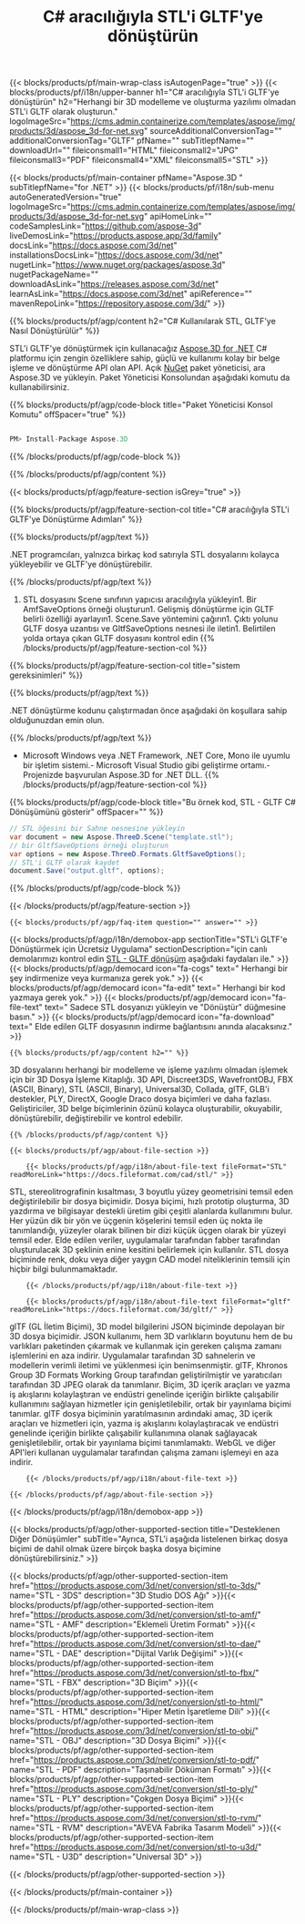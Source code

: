 ﻿---
title: C# aracılığıyla STL'i GLTF'ye dönüştürün 
url: /tr/net/conversion/stl-to-gltf/ 
description: STL - GLTF C# dönüşümü için örnek kod. VB.NET, Asp.NET veya herhangi bir .NET tabanlı uygulama içinde toplu STL dosyaları GLTF dönüştürme için API örnek kodunu kullanın.
---
{{< blocks/products/pf/main-wrap-class isAutogenPage="true" >}}
{{< blocks/products/pf/i18n/upper-banner h1="C# aracılığıyla STL\'i GLTF\'ye dönüştürün" h2="Herhangi bir 3D modelleme ve oluşturma yazılımı olmadan STL\'i GLTF olarak oluşturun." logoImageSrc="https://cms.admin.containerize.com/templates/aspose/img/products/3d/aspose_3d-for-net.svg" sourceAdditionalConversionTag="" additionalConversionTag="GLTF" pfName="" subTitlepfName="" downloadUrl="" fileiconsmall1="HTML" fileiconsmall2="JPG" fileiconsmall3="PDF" fileiconsmall4="XML" fileiconsmall5="STL" >}}

{{< blocks/products/pf/main-container pfName="Aspose.3D " subTitlepfName="for .NET" >}}
{{< blocks/products/pf/i18n/sub-menu autoGeneratedVersion="true" logoImageSrc="https://cms.admin.containerize.com/templates/aspose/img/products/3d/aspose_3d-for-net.svg" apiHomeLink="" codeSamplesLink="https://github.com/aspose-3d" liveDemosLink="https://products.aspose.app/3d/family" docsLink="https://docs.aspose.com/3d/net" installationsDocsLink="https://docs.aspose.com/3d/net" nugetLink="https://www.nuget.org/packages/aspose.3d" nugetPackageName="" downloadAsLink="https://releases.aspose.com/3d/net" learnAsLink="https://docs.aspose.com/3d/net" apiReference="" mavenRepoLink="https://repository.aspose.com/3d/" >}}

{{% blocks/products/pf/agp/content h2="C# Kullanılarak STL, GLTF\'ye Nasıl Dönüştürülür" %}}

 STL'i GLTF'ye dönüştürmek için kullanacağız
 [Aspose.3D for .NET](https://products.aspose.com/3d/net) 
 C# platformu için zengin özelliklere sahip, güçlü ve kullanımı kolay bir belge işleme ve dönüştürme API olan API. Açık
 [NuGet](https://www.nuget.org/packages/aspose.3d) 
 paket yöneticisi, ara
 Aspose.3D 
 ve yükleyin. Paket Yöneticisi Konsolundan aşağıdaki komutu da kullanabilirsiniz.

{{% blocks/products/pf/agp/code-block title="Paket Yöneticisi Konsol Komutu" offSpacer="true" %}}

```cs

PM> Install-Package Aspose.3D


```

{{% /blocks/products/pf/agp/code-block %}}

{{% /blocks/products/pf/agp/content %}}

{{< blocks/products/pf/agp/feature-section isGrey="true" >}}

{{% blocks/products/pf/agp/feature-section-col title="C# aracılığıyla STL\'i GLTF\'ye Dönüştürme Adımları" %}}

{{% blocks/products/pf/agp/text %}}

 .NET programcıları, yalnızca birkaç kod satırıyla STL dosyalarını kolayca yükleyebilir ve GLTF'ye dönüştürebilir.

{{% /blocks/products/pf/agp/text %}}

1. STL dosyasını Scene sınıfının yapıcısı aracılığıyla yükleyin1. Bir AmfSaveOptions örneği oluşturun1. Gelişmiş dönüştürme için GLTF belirli özelliği ayarlayın1. Scene.Save yöntemini çağırın1. Çıktı yolunu GLTF dosya uzantısı ve GltfSaveOptions nesnesi ile iletin1. Belirtilen yolda ortaya çıkan GLTF dosyasını kontrol edin
{{% /blocks/products/pf/agp/feature-section-col %}}

{{% blocks/products/pf/agp/feature-section-col title="sistem gereksinimleri" %}}

{{% blocks/products/pf/agp/text %}}

 .NET dönüştürme kodunu çalıştırmadan önce aşağıdaki ön koşullara sahip olduğunuzdan emin olun.

{{% /blocks/products/pf/agp/text %}}

- Microsoft Windows veya .NET Framework, .NET Core, Mono ile uyumlu bir işletim sistemi.- Microsoft Visual Studio gibi geliştirme ortamı.- Projenizde başvurulan Aspose.3D for .NET DLL.
{{% /blocks/products/pf/agp/feature-section-col %}}

{{% blocks/products/pf/agp/code-block title="Bu örnek kod, STL - GLTF C# Dönüşümünü gösterir" offSpacer="" %}}

```cs
// STL öğesini bir Sahne nesnesine yükleyin 
var document = new Aspose.ThreeD.Scene("template.stl");
// bir GltfSaveOptions örneği oluşturun 
var options = new Aspose.ThreeD.Formats.GltfSaveOptions();
// STL'i GLTF olarak kaydet 
document.Save("output.gltf", options); 


```

{{% /blocks/products/pf/agp/code-block %}}

{{< /blocks/products/pf/agp/feature-section >}}

    {{< blocks/products/pf/agp/faq-item question="" answer="" >}}
 

<!-- aboutfile Starts -->

{{< blocks/products/pf/agp/i18n/demobox-app sectionTitle="STL\'i GLTF\'e Dönüştürmek için Ücretsiz Uygulama" sectionDescription="için canlı demolarımızı kontrol edin [STL - GLTF dönüşüm](https://products.aspose.app/3d/conversion/stl-to-gltf) aşağıdaki faydaları ile." >}}
        {{< blocks/products/pf/agp/democard icon="fa-cogs" text=" Herhangi bir şey indirmenize veya kurmanıza gerek yok." >}}
        {{< blocks/products/pf/agp/democard icon="fa-edit" text=" Herhangi bir kod yazmaya gerek yok." >}}
        {{< blocks/products/pf/agp/democard icon="fa-file-text" text=" Sadece STL dosyanızı yükleyin ve \"Dönüştür\" düğmesine basın." >}}
        {{< blocks/products/pf/agp/democard icon="fa-download" text=" Elde edilen GLTF dosyasının indirme bağlantısını anında alacaksınız." >}}

    {{% blocks/products/pf/agp/content h2="" %}}

 3D dosyalarını herhangi bir modelleme ve işleme yazılımı olmadan işlemek için bir 3D Dosya İşleme Kitaplığı. 3D API, Discreet3DS, WavefrontOBJ, FBX (ASCII, Binary), STL (ASCII, Binary), Universal3D, Collada, glTF, GLB'i destekler, PLY, DirectX, Google Draco dosya biçimleri ve daha fazlası. Geliştiriciler, 3D belge biçimlerinin özünü kolayca oluşturabilir, okuyabilir, dönüştürebilir, değiştirebilir ve kontrol edebilir.



    {{% /blocks/products/pf/agp/content %}}

    {{< blocks/products/pf/agp/about-file-section >}}

        {{< blocks/products/pf/agp/i18n/about-file-text fileFormat="STL" readMoreLink="https://docs.fileformat.com/cad/stl/" >}}
STL, stereolitrografinin kısaltması, 3 boyutlu yüzey geometrisini temsil eden değiştirilebilir bir dosya biçimidir. Dosya biçimi, hızlı prototip oluşturma, 3D yazdırma ve bilgisayar destekli üretim gibi çeşitli alanlarda kullanımını bulur. Her yüzün dik bir yön ve üçgenin köşelerini temsil eden üç nokta ile tanımlandığı, yüzeyler olarak bilinen bir dizi küçük üçgen olarak bir yüzeyi temsil eder. Elde edilen veriler, uygulamalar tarafından fabber tarafından oluşturulacak 3D şeklinin enine kesitini belirlemek için kullanılır. STL dosya biçiminde renk, doku veya diğer yaygın CAD model niteliklerinin temsili için hiçbir bilgi bulunmamaktadır.

        {{< /blocks/products/pf/agp/i18n/about-file-text >}}

        {{< blocks/products/pf/agp/i18n/about-file-text fileFormat="gltf" readMoreLink="https://docs.fileformat.com/3d/gltf/" >}}
glTF (GL İletim Biçimi), 3D model bilgilerini JSON biçiminde depolayan bir 3D dosya biçimidir. JSON kullanımı, hem 3D varlıkların boyutunu hem de bu varlıkları paketinden çıkarmak ve kullanmak için gereken çalışma zamanı işlemlerini en aza indirir. Uygulamalar tarafından 3D sahnelerin ve modellerin verimli iletimi ve yüklenmesi için benimsenmiştir. glTF, Khronos Group 3D Formats Working Group tarafından geliştirilmiştir ve yaratıcıları tarafından 3D JPEG olarak da tanımlanır. Biçim, 3D içerik araçları ve yazma iş akışlarını kolaylaştıran ve endüstri genelinde içeriğin birlikte çalışabilir kullanımını sağlayan hizmetler için genişletilebilir, ortak bir yayınlama biçimi tanımlar. glTF dosya biçiminin yaratılmasının ardındaki amaç, 3D içerik araçları ve hizmetleri için, yazma iş akışlarını kolaylaştıracak ve endüstri genelinde içeriğin birlikte çalışabilir kullanımına olanak sağlayacak genişletilebilir, ortak bir yayınlama biçimi tanımlamaktı. WebGL ve diğer API'leri kullanan uygulamalar tarafından çalışma zamanı işlemeyi en aza indirir.

        {{< /blocks/products/pf/agp/i18n/about-file-text >}}

    {{< /blocks/products/pf/agp/about-file-section >}}

{{< /blocks/products/pf/agp/i18n/demobox-app >}}

<!-- aboutfile Ends -->

{{< blocks/products/pf/agp/other-supported-section title="Desteklenen Diğer Dönüşümler" subTitle="Ayrıca, STL\'i aşağıda listelenen birkaç dosya biçimi de dahil olmak üzere birçok başka dosya biçimine dönüştürebilirsiniz." >}}

{{< blocks/products/pf/agp/other-supported-section-item href="https://products.aspose.com/3d/net/conversion/stl-to-3ds/" name="STL - 3DS" description="3D Studio DOS Ağı" >}}{{< blocks/products/pf/agp/other-supported-section-item href="https://products.aspose.com/3d/net/conversion/stl-to-amf/" name="STL - AMF" description="Eklemeli Üretim Formatı" >}}{{< blocks/products/pf/agp/other-supported-section-item href="https://products.aspose.com/3d/net/conversion/stl-to-dae/" name="STL - DAE" description="Dijital Varlık Değişimi" >}}{{< blocks/products/pf/agp/other-supported-section-item href="https://products.aspose.com/3d/net/conversion/stl-to-fbx/" name="STL - FBX" description="3D Biçim" >}}{{< blocks/products/pf/agp/other-supported-section-item href="https://products.aspose.com/3d/net/conversion/stl-to-html/" name="STL - HTML" description="Hiper Metin İşaretleme Dili" >}}{{< blocks/products/pf/agp/other-supported-section-item href="https://products.aspose.com/3d/net/conversion/stl-to-obj/" name="STL - OBJ" description="3D Dosya Biçimi" >}}{{< blocks/products/pf/agp/other-supported-section-item href="https://products.aspose.com/3d/net/conversion/stl-to-pdf/" name="STL - PDF" description="Taşınabilir Döküman Formatı" >}}{{< blocks/products/pf/agp/other-supported-section-item href="https://products.aspose.com/3d/net/conversion/stl-to-ply/" name="STL - PLY" description="Çokgen Dosya Biçimi" >}}{{< blocks/products/pf/agp/other-supported-section-item href="https://products.aspose.com/3d/net/conversion/stl-to-rvm/" name="STL - RVM" description="AVEVA Fabrika Tasarım Modeli" >}}{{< blocks/products/pf/agp/other-supported-section-item href="https://products.aspose.com/3d/net/conversion/stl-to-u3d/" name="STL - U3D" description="Universal 3D" >}}

{{< /blocks/products/pf/agp/other-supported-section >}}

{{< /blocks/products/pf/main-container >}}
    
{{< /blocks/products/pf/main-wrap-class >}}